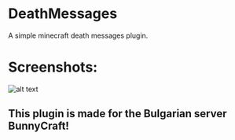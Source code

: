 # DeathMessages
A simple minecraft death messages plugin.

# Screenshots:
![alt text](https://cdn.discordapp.com/attachments/889857939848962098/920241243164930108/unknown.png)

## This plugin is made for the Bulgarian server BunnyCraft!
